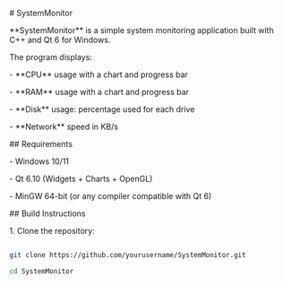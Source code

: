\# SystemMonitor



\*\*SystemMonitor\*\* is a simple system monitoring application built with C++ and Qt 6 for Windows.



The program displays:



\- \*\*CPU\*\* usage with a chart and progress bar

\- \*\*RAM\*\* usage with a chart and progress bar

\- \*\*Disk\*\* usage: percentage used for each drive

\- \*\*Network\*\* speed in KB/s



\## Requirements



\- Windows 10/11

\- Qt 6.10 (Widgets + Charts + OpenGL)

\- MinGW 64-bit (or any compiler compatible with Qt 6)



\## Build Instructions



1\. Clone the repository:



```bash

git clone https://github.com/yourusername/SystemMonitor.git

cd SystemMonitor



